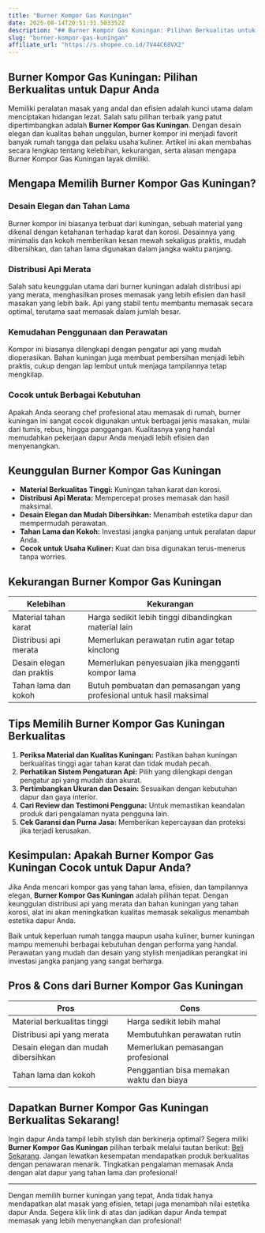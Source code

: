 ```yaml
---
title: "Burner Kompor Gas Kuningan"
date: 2025-08-14T20:51:31.503352Z
description: "## Burner Kompor Gas Kuningan: Pilihan Berkualitas untuk Dapur Anda..."
slug: "burner-kompor-gas-kuningan"
affiliate_url: "https://s.shopee.co.id/7V44C68VX2"
---
```

## Burner Kompor Gas Kuningan: Pilihan Berkualitas untuk Dapur Anda

Memiliki peralatan masak yang andal dan efisien adalah kunci utama dalam menciptakan hidangan lezat. Salah satu pilihan terbaik yang patut dipertimbangkan adalah **Burner Kompor Gas Kuningan**. Dengan desain elegan dan kualitas bahan unggulan, burner kompor ini menjadi favorit banyak rumah tangga dan pelaku usaha kuliner. Artikel ini akan membahas secara lengkap tentang kelebihan, kekurangan, serta alasan mengapa Burner Kompor Gas Kuningan layak dimiliki.

## Mengapa Memilih Burner Kompor Gas Kuningan?

### Desain Elegan dan Tahan Lama
Burner kompor ini biasanya terbuat dari kuningan, sebuah material yang dikenal dengan ketahanan terhadap karat dan korosi. Desainnya yang minimalis dan kokoh memberikan kesan mewah sekaligus praktis, mudah dibersihkan, dan tahan lama digunakan dalam jangka waktu panjang.

### Distribusi Api Merata
Salah satu keunggulan utama dari burner kuningan adalah distribusi api yang merata, menghasilkan proses memasak yang lebih efisien dan hasil masakan yang lebih baik. Api yang stabil tentu membantu memasak secara optimal, terutama saat memasak dalam jumlah besar.

### Kemudahan Penggunaan dan Perawatan
Kompor ini biasanya dilengkapi dengan pengatur api yang mudah dioperasikan. Bahan kuningan juga membuat pembersihan menjadi lebih praktis, cukup dengan lap lembut untuk menjaga tampilannya tetap mengkilap.

### Cocok untuk Berbagai Kebutuhan
Apakah Anda seorang chef profesional atau memasak di rumah, burner kuningan ini sangat cocok digunakan untuk berbagai jenis masakan, mulai dari tumis, rebus, hingga panggangan. Kualitasnya yang handal memudahkan pekerjaan dapur Anda menjadi lebih efisien dan menyenangkan.

## Keunggulan Burner Kompor Gas Kuningan

- **Material Berkualitas Tinggi:** Kuningan tahan karat dan korosi.
- **Distribusi Api Merata:** Mempercepat proses memasak dan hasil maksimal.
- **Desain Elegan dan Mudah Dibersihkan:** Menambah estetika dapur dan mempermudah perawatan.
- **Tahan Lama dan Kokoh:** Investasi jangka panjang untuk peralatan dapur Anda.
- **Cocok untuk Usaha Kuliner:** Kuat dan bisa digunakan terus-menerus tanpa worries.

## Kekurangan Burner Kompor Gas Kuningan

| Kelebihan | Kekurangan |
|------------|--------------|
| Material tahan karat | Harga sedikit lebih tinggi dibandingkan material lain |
| Distribusi api merata | Memerlukan perawatan rutin agar tetap kinclong |
| Desain elegan dan praktis | Memerlukan penyesuaian jika mengganti kompor lama |
| Tahan lama dan kokoh | Butuh pembuatan dan pemasangan yang profesional untuk hasil maksimal |

## Tips Memilih Burner Kompor Gas Kuningan Berkualitas

1. **Periksa Material dan Kualitas Kuningan:** Pastikan bahan kuningan berkualitas tinggi agar tahan karat dan tidak mudah pecah.
2. **Perhatikan Sistem Pengaturan Api:** Pilih yang dilengkapi dengan pengatur api yang mudah dan akurat.
3. **Pertimbangkan Ukuran dan Desain:** Sesuaikan dengan kebutuhan dapur dan gaya interior.
4. **Cari Review dan Testimoni Pengguna:** Untuk memastikan keandalan produk dari pengalaman nyata pengguna lain.
5. **Cek Garansi dan Purna Jasa:** Memberikan kepercayaan dan proteksi jika terjadi kerusakan.

## Kesimpulan: Apakah Burner Kompor Gas Kuningan Cocok untuk Dapur Anda?

Jika Anda mencari kompor gas yang tahan lama, efisien, dan tampilannya elegan, **Burner Kompor Gas Kuningan** adalah pilihan tepat. Dengan keunggulan distribusi api yang merata dan bahan kuningan yang tahan korosi, alat ini akan meningkatkan kualitas memasak sekaligus menambah estetika dapur Anda.

Baik untuk keperluan rumah tangga maupun usaha kuliner, burner kuningan mampu memenuhi berbagai kebutuhan dengan performa yang handal. Perawatan yang mudah dan desain yang stylish menjadikan perangkat ini investasi jangka panjang yang sangat berharga.

## Pros & Cons dari Burner Kompor Gas Kuningan

| **Pros** | **Cons** |
|------------------------------|------------------------------|
| Material berkualitas tinggi | Harga sedikit lebih mahal |
| Distribusi api yang merata | Membutuhkan perawatan rutin |
| Desain elegan dan mudah dibersihkan | Memerlukan pemasangan profesional |
| Tahan lama dan kokoh | Penggantian bisa memakan waktu dan biaya |

## Dapatkan Burner Kompor Gas Kuningan Berkualitas Sekarang!

Ingin dapur Anda tampil lebih stylish dan berkinerja optimal? Segera miliki **Burner Kompor Gas Kuningan** pilihan terbaik melalui tautan berikut: [Beli Sekarang](https://s.shopee.co.id/7V44C68VX2). Jangan lewatkan kesempatan mendapatkan produk berkualitas dengan penawaran menarik. Tingkatkan pengalaman memasak Anda dengan alat dapur yang tahan lama dan profesional!

---

Dengan memilih burner kuningan yang tepat, Anda tidak hanya mendapatkan alat masak yang efisien, tetapi juga menambah nilai estetika dapur Anda. Segera klik link di atas dan jadikan dapur Anda tempat memasak yang lebih menyenangkan dan profesional!